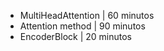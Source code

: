   * MultiHeadAttention | 60 minutos
  * Attention method  | 90 minutos
  * EncoderBlock | 20 minutos